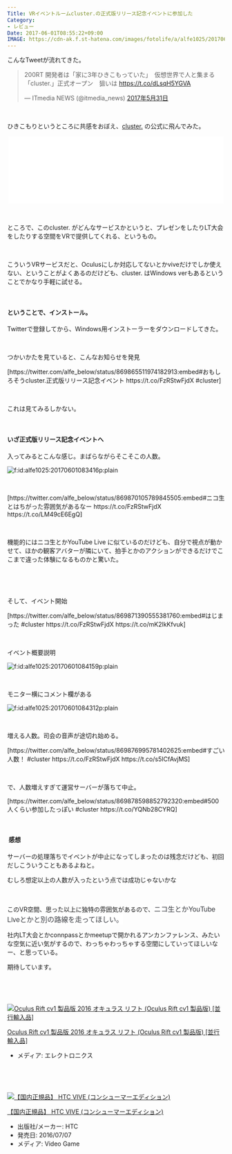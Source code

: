 ```yaml
---
Title: VRイベントルームcluster.の正式版リリース記念イベントに参加した
Category:
- レビュー
Date: 2017-06-01T08:55:22+09:00
IMAGE: https://cdn-ak.f.st-hatena.com/images/fotolife/a/alfe1025/20170601/20170601083416.png
---
```


<p>こんなTweetが流れてきた。</p>
<blockquote class="twitter-tweet" data-lang="ja">
<p dir="ltr" lang="ja">200RT 開発者は「家に3年ひきこもっていた」　仮想世界で人と集まる「cluster.」正式オープン　狙いは <a href="https://t.co/dLsqH5YGVA">https://t.co/dLsqH5YGVA</a></p>
— ITmedia NEWS (@itmedia_news) <a href="https://twitter.com/itmedia_news/status/869830060139724801">2017年5月31日</a></blockquote>
<p>
<script async="" src="//platform.twitter.com/widgets.js" charset="utf-8"></script>
</p>
<p> </p>
<p>ひきこもりというところに共感をおぼえ、<a href="https://cluster.mu/">cluster.</a> の公式に飛んでみた。</p>
<p><iframe class="embed-card embed-webcard" style="display: block; width: 100%; height: 155px; max-width: 500px; margin: auto;" title="cluster." src="//hatenablog-parts.com/embed?url=https%3A%2F%2Fcluster.mu%2F" frameborder="0" scrolling="no"></iframe></p>
<p> </p>
<p>ところで、このcluster. がどんなサービスかというと、プレゼンをしたりLT大会をしたりする空間をVRで提供してくれる、というもの。</p>
<p> </p>
<p>こういうVRサービスだと、Oculusにしか対応してないとかviveだけでしか使えない、ということがよくあるのだけども、cluster. はWindows verもあるということでかなり手軽に試せる。</p>
<p> </p>
<h4>ということで、インストール。</h4>
<p>Twitterで登録してから、Windows用インストーラーをダウンロードしてきた。</p>
<p> </p>
<p>つかいかたを見ていると、こんなお知らせを発見</p>
<p>[https://twitter.com/alfe_below/status/869865511974182913:embed#おもしろそうcluster.正式版リリース記念イベント https://t.co/FzRStwFjdX #cluster]</p>
<p> </p>
<p>これは見てみるしかない。</p>
<p> </p>
<h4>いざ正式版リリース記念イベントへ</h4>
<p>入ってみるとこんな感じ。まばらながらそこそこの人数。</p>
<p><img class="hatena-fotolife" title="f:id:alfe1025:20170601083416p:plain" src="https://cdn-ak.f.st-hatena.com/images/fotolife/a/alfe1025/20170601/20170601083416.png" alt="f:id:alfe1025:20170601083416p:plain" /></p>
<p>  </p>
<p>[https://twitter.com/alfe_below/status/869870105789845505:embed#ニコ生とはちがった雰囲気があるなー https://t.co/FzRStwFjdX https://t.co/LM49cE6EgQ]</p>
<p> </p>
<p>機能的にはニコ生とかYouTube Live に似ているのだけども、自分で視点が動かせて、ほかの観客アバターが隣にいて、拍手とかのアクションができるだけでここまで違った体験になるものかと驚いた。</p>
<p> </p>
<p> </p>
<p>そして、イベント開始</p>
<p>[https://twitter.com/alfe_below/status/869871390555381760:embed#はじまった #cluster https://t.co/FzRStwFjdX https://t.co/mK2lkKfvuk]</p>
<p> </p>
<p>イベント概要説明</p>
<p><img class="hatena-fotolife" title="f:id:alfe1025:20170601084159p:plain" src="https://cdn-ak.f.st-hatena.com/images/fotolife/a/alfe1025/20170601/20170601084159.png" alt="f:id:alfe1025:20170601084159p:plain" /></p>
<p> </p>
<p>モニター横にコメント欄がある</p>
<p><img class="hatena-fotolife" title="f:id:alfe1025:20170601084312p:plain" src="https://cdn-ak.f.st-hatena.com/images/fotolife/a/alfe1025/20170601/20170601084312.png" alt="f:id:alfe1025:20170601084312p:plain" /></p>
<p> </p>
<p>増える人数。司会の音声が途切れ始める。</p>
<p>[https://twitter.com/alfe_below/status/869876995781402625:embed#すごい人数！ #cluster https://t.co/FzRStwFjdX https://t.co/s5ICfAvjMS]</p>
<p> </p>
<p>で、人数増えすぎて運営サーバーが落ちて中止。</p>
<p>[https://twitter.com/alfe_below/status/869878598852792320:embed#500人くらい参加したっぽい #cluster https://t.co/YQNb28CYRQ]</p>
<p> </p>
<h4> 感想</h4>
<p>サーバーの処理落ちでイベントが中止になってしまったのは残念だけども、初回だしこういうこともあるよねと。</p>
<p>むしろ想定以上の人数が入ったという点では成功じゃないかな</p>
<p> </p>
<p>このVR空間、思った以上に独特の雰囲気があるので、<span style="color: #3d3f44; font-family: 'Helvetica Neue', Helvetica, Arial, 'ヒラギノ角ゴ Pro W3', 'Hiragino Kaku Gothic Pro', メイリオ, Meiryo, 'ＭＳ Ｐゴシック', 'MS PGothic', sans-serif; font-size: 16px; font-style: normal; font-variant-ligatures: normal; font-variant-caps: normal; font-weight: normal; letter-spacing: normal; orphans: 2; text-align: start; text-indent: 0px; text-transform: none; white-space: normal; widows: 2; word-spacing: 0px; -webkit-text-stroke-width: 0px; background-color: #ffffff; text-decoration-style: initial; text-decoration-color: initial; display: inline !important; float: none;">ニコ生とかYouTube Liveとかと別の路線を走ってほしい。</span></p>
<p>社内LT大会とかconnpassとかmeetupで開かれるアンカンファレンス、みたいな空気に近い気がするので、わっちゃわっちゃする空間にしていってほしいなー、と思っている。</p>
<p>期待しています。</p>
<p> </p>
<p> </p>
<div class="freezed">
<div class="external-link-detail"><a href="https://www.amazon.co.jp/exec/obidos/ASIN/B01EUAU9OM/ab1025-22/"><img class="external-link-detail-image" title="Oculus Rift cv1 製品版 2016 オキュラス リフト (Oculus Rift cv1 製品版) [並行輸入品]" src="https://images-fe.ssl-images-amazon.com/images/I/31oZSA6G%2BiL._SL160_.jpg" alt="Oculus Rift cv1 製品版 2016 オキュラス リフト (Oculus Rift cv1 製品版) [並行輸入品]" /></a>
<div class="external-link-detail-info">
<p class="external-link-detail-title"><a href="https://www.amazon.co.jp/exec/obidos/ASIN/B01EUAU9OM/ab1025-22/">Oculus Rift cv1 製品版 2016 オキュラス リフト (Oculus Rift cv1 製品版) [並行輸入品]</a></p>
<ul>
<li><span class="external-link-detail-label">メディア:</span> エレクトロニクス</li>

</ul>
</div>
<div class="external-link-detail-foot"> </div>
</div>
</div>
<p> </p>
<div class="freezed">
<div class="external-link-detail"><a href="https://www.amazon.co.jp/exec/obidos/ASIN/B06XKT4PBC/ab1025-22/"><img class="external-link-detail-image" title="【国内正規品】 HTC VIVE (コンシューマーエディション)" src="https://images-fe.ssl-images-amazon.com/images/I/31pDZkvDd%2BL._SL160_.jpg" alt="【国内正規品】 HTC VIVE (コンシューマーエディション)" /></a>
<div class="external-link-detail-info">
<p class="external-link-detail-title"><a href="https://www.amazon.co.jp/exec/obidos/ASIN/B06XKT4PBC/ab1025-22/">【国内正規品】 HTC VIVE (コンシューマーエディション)</a></p>
<ul>
<li><span class="external-link-detail-label">出版社/メーカー:</span> HTC</li>
<li><span class="external-link-detail-label">発売日:</span> 2016/07/07</li>
<li><span class="external-link-detail-label">メディア:</span> Video Game</li>

</ul>
</div>
<div class="external-link-detail-foot"> </div>
</div>
</div>
<p> </p>

